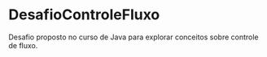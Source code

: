 # DesafioControleFluxo
Desafio proposto no curso de Java para explorar conceitos sobre controle de fluxo.
